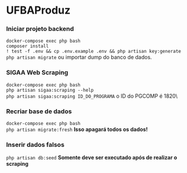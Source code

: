 # UFBAProduz

### Iniciar projeto backend
`docker-compose exec php bash`\
`composer install`\
`! test -f .env && cp .env.example .env && php artisan key:generate`\
`php artisan migrate` ou importar dump do banco de dados.

### SIGAA Web Scraping
`docker-compose exec php bash`\
`php artisan sigaa:scraping --help`\
`php artisan sigaa:scraping ID_DO_PROGRAMA` o ID do PGCOMP é 1820\

### Recriar base de dados
`docker-compose exec php bash`\
`php artisan migrate:fresh` **Isso apagará todos os dados!**

### Inserir dados falsos
`php artisan db:seed` **Somente deve ser executado após de realizar o scraping** 
